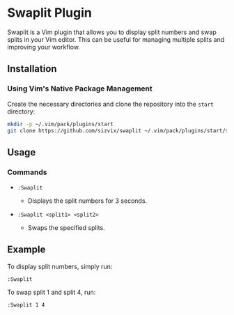 # Swaplit Plugin

Swaplit is a Vim plugin that allows you to display split numbers and swap splits in your Vim editor. This can be useful for managing multiple splits and improving your workflow.

## Installation

### Using Vim's Native Package Management

Create the necessary directories and clone the repository into the `start` directory:
```sh
mkdir -p ~/.vim/pack/plugins/start
git clone https://github.com/sizvix/swaplit ~/.vim/pack/plugins/start/swaplit
```

## Usage

### Commands
- `:Swaplit`
  - Displays the split numbers for 3 seconds.

- `:Swaplit <split1> <split2>`
  - Swaps the specified splits.

## Example

To display split numbers, simply run:
```vim
:Swaplit
```

To swap split 1 and split 4, run:
```vim
:Swaplit 1 4
```
